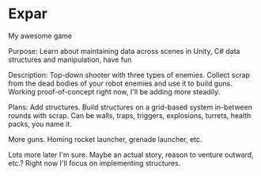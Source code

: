# Expar
My awesome game

Purpose:
Learn about maintaining data across scenes in Unity, C# data structures and manipulation, have fun

Description:
Top-down shooter with three types of enemies. Collect scrap from the dead bodies of your robot enemies and use it to build guns. Working proof-of-concept right now, I'll be adding more steadily.

Plans:
Add structures. Build structures on a grid-based system in-between rounds with scrap. Can be walls, traps, triggers, explosions, turrets, health packs, you name it.

More guns. Homing rocket launcher, grenade launcher, etc.

Lots more later I'm sure. Maybe an actual story, reason to venture outward, etc.? Right now I'll focus on implementing structures.
